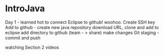 # IntroJava
Day 1 - learned hot to connect Eclipse to github! woohoo. 
  Create SSH key
  Add to github - create new java repository
  download URL, clone and add to eclipse
  add directory to github (team - > share) 
  make changes
  Git staging - commit and push
  
  watching Section 2 videos
